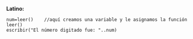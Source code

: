 **Latino:**
```latino
num=leer()    //aquí creamos una variable y le asignamos la función leer()
escribir("El número digitado fue: "..num)
```
